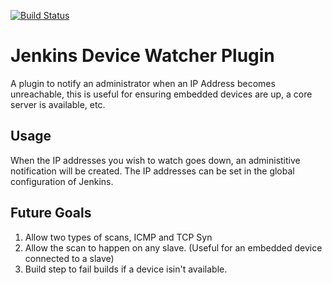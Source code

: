 [![Build Status](https://jenkins.ci.cloudbees.com/buildStatus/icon?job=plugins/device-watcher-plugin)](https://jenkins.ci.cloudbees.com/job/plugins/device-watcher-plugin)

# Jenkins Device Watcher Plugin
A plugin to notify an administrator when an IP Address becomes unreachable,
this is useful for ensuring embedded devices are up, a core server is available, etc.

## Usage
When the IP addresses you wish to watch goes down, an administitive notification will be created.
The IP addresses can be set in the global configuration of Jenkins.

## Future Goals

1. Allow two types of scans, ICMP and TCP Syn
2. Allow the scan to happen on any slave. (Useful for an embedded device connected to a slave)
3. Build step to fail builds if a device isin't available.
